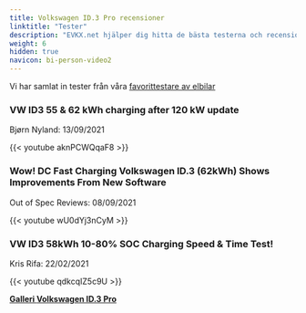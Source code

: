```yaml
---
title: Volkswagen ID.3 Pro recensioner
linktitle: "Tester"
description: "EVKX.net hjälper dig hitta de bästa testerna och recensionerna av denna modell."
weight: 6
hidden: true
navicon: bi-person-video2
---
```

Vi har samlat in tester från våra [favorittestare av elbilar](../../../../../guides/evreviewers/)

<div class="container text-center shadow p-2 pe-4 mb-5 bg-body-tertiary rounded border">
<h3>VW ID3 55 & 62 kWh charging after 120 kW update</h3>
<p>Bjørn Nyland: 13/09/2021</p>

{{< youtube aknPCWQqaF8 >}}

</div>
<div class="container text-center shadow p-2 pe-4 mb-5 bg-body-tertiary rounded border">
<h3>Wow! DC Fast Charging Volkswagen ID.3 (62kWh) Shows Improvements From New Software</h3>
<p>Out of Spec Reviews: 08/09/2021</p>

{{< youtube wU0dYj3nCyM >}}

</div>
<div class="container text-center shadow p-2 pe-4 mb-5 bg-body-tertiary rounded border">
<h3>VW ID3 58kWh 10-80% SOC Charging Speed & Time Test!</h3>
<p>Kris Rifa: 22/02/2021</p>

{{< youtube qdkcqIZ5c9U >}}

</div>
<div class="mt-3 mb-3">
<a href="../gallery/" class="text-decoration-none text-black">
<strong><i class="bi-arrow-left"></i>Galleri  </strong>
</a>
<a href="../" class="text-decoration-none text-black float-end">
<strong>Volkswagen ID.3 Pro <i class="bi-arrow-right"></i></strong>
</a>
</div>
